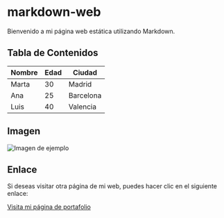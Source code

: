 # markdown-web

Bienvenido a mi página web estática utilizando Markdown.

## Tabla de Contenidos

| Nombre     | Edad | Ciudad   |
|------------|------|----------|
| Marta      | 30   | Madrid   |
| Ana        | 25   | Barcelona|
| Luis       | 40   | Valencia |

## Imagen
![Imagen de ejemplo](https://noticias.atura.mx/api/ckfinder/files/la-imagen-y-su-importancia-para-comunicar-la%20noche-estrellada-vincent-van-gogh(1).jpeg)


## Enlace
Si deseas visitar otra página de mi web, puedes hacer clic en el siguiente enlace:

[Visita mi página de portafolio](https://github.com/rubiromvlc/markdown-web/blob/main/index.html)
